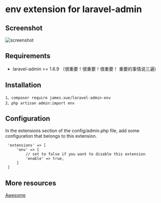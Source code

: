 env extension for laravel-admin
======

## Screenshot

![screenshot](https://github.com/xiaoxuan6/env/blob/master/20190225154750.png)


## Requirements

* laravel-admin >= 1.6.9  （很重要！很重要！很重要！ 重要的事情说三遍)

## Installation

    1、composer require james.xue/laravel-admin-env
    2、php artisan admin:import env

## Configuration
 In the extensions section of the config/admin.php file, add some configuration that belongs to this extension.
 
     'extensions' => [
         'env' => [
             // set to false if you want to disable this extension
             'enable' => true,
         ]
     ]
     
## More resources

[Awesome](https://github.com/xiaoxuan6/)
 
 
